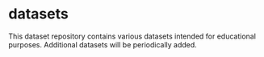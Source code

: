 # datasets
This dataset repository contains various datasets intended for educational purposes. Additional datasets will be periodically added.
